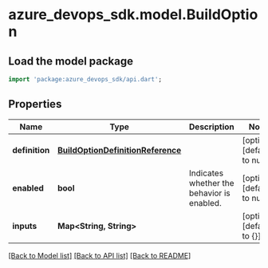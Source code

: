 # azure_devops_sdk.model.BuildOption

## Load the model package
```dart
import 'package:azure_devops_sdk/api.dart';
```

## Properties
Name | Type | Description | Notes
------------ | ------------- | ------------- | -------------
**definition** | [**BuildOptionDefinitionReference**](BuildOptionDefinitionReference.md) |  | [optional] [default to null]
**enabled** | **bool** | Indicates whether the behavior is enabled. | [optional] [default to null]
**inputs** | **Map&lt;String, String&gt;** |  | [optional] [default to {}]

[[Back to Model list]](../README.md#documentation-for-models) [[Back to API list]](../README.md#documentation-for-api-endpoints) [[Back to README]](../README.md)


